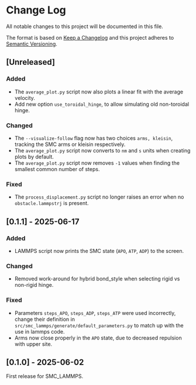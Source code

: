 # Change Log

All notable changes to this project will be documented in this file.

The format is based on [Keep a Changelog](http://keepachangelog.com/)
and this project adheres to [Semantic Versioning](http://semver.org/).

## [Unreleased]

### Added

- The `average_plot.py` script now also plots a linear fit with the average velocity.
- Add new option `use_toroidal_hinge`, to allow simulating old non-toroidal hinge.

### Changed

- The `--visualize-follow` flag now has two choices `arms, kleisin`, tracking the SMC arms or kleisin respectively.
- The `average_plot.py` script now converts to `nm` and `s` units when creating plots by default.
- The `average_plot.py` script now removes `-1` values when finding the smallest common number of steps.

### Fixed

- The `process_displacement.py` script no longer raises an error when no `obstacle.lammpstrj` is present.

## [0.1.1] - 2025-06-17

### Added

- LAMMPS script now prints the SMC state (`APO`, `ATP`, `ADP`) to the screen.

### Changed

- Removed work-around for hybrid bond_style when selecting rigid vs non-rigid hinge.

### Fixed

- Parameters `steps_APO`, `steps_ADP`, `steps_ATP` were used incorrectly, change their definition
  in `src/smc_lammps/generate/default_parameters.py` to match up with the use in lammps code.
- Arms now close properly in the `APO` state, due to decreased repulsion with upper site.

## [0.1.0] - 2025-06-02

First release for SMC_LAMMPS.

